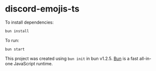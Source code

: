 # discord-emojis-ts

To install dependencies:

```bash
bun install
```

To run:

```bash
bun start
```

This project was created using `bun init` in bun v1.2.5. [Bun](https://bun.sh) is a fast all-in-one JavaScript runtime.
